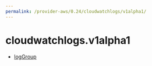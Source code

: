 ```yaml
---
permalink: /provider-aws/0.24/cloudwatchlogs/v1alpha1/
---
```


# cloudwatchlogs.v1alpha1



* [logGroup](logGroup.md)
